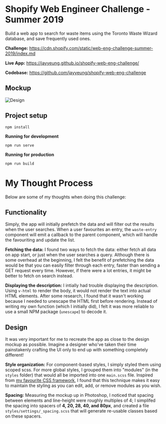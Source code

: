 # Shopify Web Engineer Challenge - Summer 2019

Build a web app to search for waste items using the Toronto Waste Wizard database, and save frequently used ones.

**Challenge:** https://cdn.shopify.com/static/web-eng-challenge-summer-2019/index.md

**Live App:** https://jayyeung.github.io/shopify-web-eng-challenge/

**Codebase:** https://github.com/jayyeung/shopify-web-eng-challenge

## Mockup
![Design](http://cdn.shopify.com/static/web-eng-challenge-summer-2019/design.png)

## Project setup
```
npm install
```

**Running for development**
```
npm run serve
```

**Running for production**
```
npm run build
```

# My Thought Process
Below are some of my thoughts when doing this challenge:

## Functionality
Simply, the app will initially prefetch the data and will filter out the results when the user searches.
When a user favourites an entry, the `waste-entry` component will emit a callback to the parent component, which will handle the favouriting and update the list.

**Fetching the data:**
I found two ways to fetch the data: either fetch all data on app start, or just when the user searches a query. Although there is some overhead at the beginning, I felt the benefit of prefetching the data would be that you can easily filter through each entry, faster than sending a GET request every time. However, if there were a lot entries, it might be better to fetch on search instead.

**Displaying the description:**
I intially had trouble displaying the description. Using `v-html` to render the body, it would not render the text into actual HTML elements. After some research, I found that it wasn't working because I needed to unescape the HTML first before rendering. Instead of writing my own function (which I initially did), I felt it was more reliable to use a small NPM package (`unescape`) to decode it. 

## Design
It was very important for me to recreate the app as close to the design mockup as possible. Imagine a designer who've taken their time painstakenly crafting the UI only to end up with something completely different!

**Style organization:**
For component-based styles, I simply styled them using scoped scss.
For more global styles, I grouped them into "modules" (in the `styles` folder) that would all be imported into one `main.scss` file. Inspired from [my favourite CSS framework](https://www.iotacss.com/), I found that this technique makes it easy to maintain the styling as you can edit, add, or remove modules as you wish.

**Spacing:** 
Measuring the mockup up in Photoshop, I noticed that spacing between elements and line-height were roughly multiples of 4; I simplifed the spacing into spacers of **4, 20, 28, 40, and 80px**, and created a file `styles/settings/_spacing.scss` that will generate re-usable classes based on these spacers.


